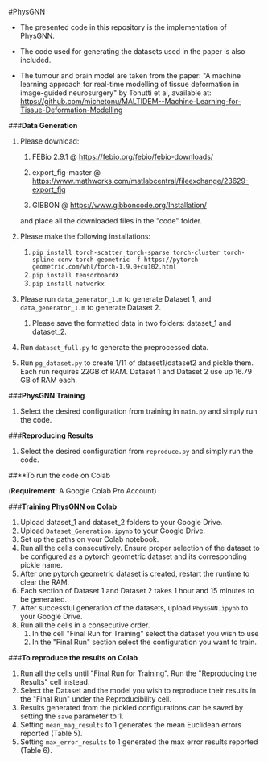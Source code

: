 #PhysGNN

* The presented code in this repository is the implementation of PhysGNN.
* The code used for generating the datasets used in the paper is also included. 

* The tumour and brain model are taken from the paper: "A machine learning approach for real-time modelling of tissue deformation 
in image-guided neurosurgery" by Tonutti et al, available at: 
https://github.com/michetonu/MALTIDEM--Machine-Learning-for-Tissue-Deformation-Modelling


###**Data Generation**

1) Please download: 

    1) FEBio 2.9.1 @ https://febio.org/febio/febio-downloads/

    2) export_fig-master @ https://www.mathworks.com/matlabcentral/fileexchange/23629-export_fig

    3) GIBBON @ https://www.gibboncode.org/Installation/

    and place all the downloaded files in the "code" folder. 
    
2) Please make the following installations:
    1) `pip install torch-scatter torch-sparse torch-cluster torch-spline-conv torch-geometric -f https://pytorch-geometric.com/whl/torch-1.9.0+cu102.html`
    2) `pip install tensorboardX`
    3) `pip install networkx`

3) Please run `data_generator_1.m` to generate Dataset 1, and `data_generator_1.m` to generate Dataset 2.
    1) Please save the formatted data in two folders: dataset_1 and dataset_2.
4) Run `dataset_full.py` to generate the preprocessed data. 
5) Run `pg_dataset.py` to create 1/11 of dataset1/dataset2 and pickle them. Each run requires 22GB of RAM. 
Dataset 1 and Dataset 2 use up 16.79 GB of RAM each. 

###**PhysGNN Training**

1) Select the desired configuration from training in `main.py` and simply run the code. 

###**Reproducing Results**
1) Select the desired configuration from `reproduce.py` and simply run the code. 

##**To run the code on Colab

(**Requirement**: A Google Colab Pro Account) 

###**Training PhysGNN on Colab**
1) Upload dataset_1 and dataset_2 folders to your Google Drive.
2) Upload `Dataset_Generation.ipynb` to your Google Drive. 
3) Set up the paths on your Colab notebook. 
4) Run all the cells consecutively. Ensure proper selection of the dataset to be configured as a pytorch 
geometric dataset and its corresponding pickle name. 
5) After one pytorch geometric dataset is created, restart the runtime to clear the RAM. 
6) Each section of Dataset 1 and Dataset 2 takes 1 hour and 15 minutes to be generated. 
7) After successful generation of the datasets, upload `PhysGNN.ipynb` to your Google Drive. 
8) Run all the cells in a consecutive order. 
    1) In the cell "Final Run for Training" select the dataset you wish to use
    2) In the "Final Run" section select the configuration you want to train.

###**To reproduce the results on Colab**
1) Run all the cells until "Final Run for Training". Run the "Reproducing the Results" cell instead. 
2) Select the Dataset and the model you wish to reproduce their results in the "Final Run" under the Reproducibility 
cell. 
3) Results generated from the pickled configurations can be saved by setting the `save` parameter to 1. 
4) Setting `mean_mag_results` to 1 generates the mean Euclidean errors reported (Table 5). 
5) Setting `max_error_results` to 1 generated the max error results reported (Table 6).